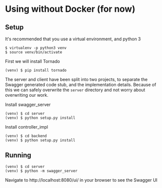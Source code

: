 # Using without Docker (for now)

## Setup

It's recommended that you use a virtual environment, and python 3

```
$ virtualenv -p python3 venv
$ source venv/bin/activate
```

First we will install Tornado

```
(venv) $ pip install tornado
```

The server and client have been split into two projects, to separate the
Swagger generated code stub, and the implementation details. Because of this
we can safely overwrite the `server` directory and not worry about overwriting
our work.

Install swagger_server

```
(venv) $ cd server
(venv) $ python setup.py install
```

Install controller_impl

```
(venv) $ cd backend
(venv) $ python setup.py install
```

## Running

```
(venv) $ cd server
(venv) $ python -m swagger_server
```

Navigate to http://localhost:8080/ui/ in your browser to see the Swagger UI
